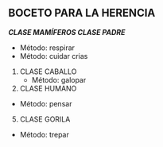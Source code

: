 ## BOCETO PARA LA HERENCIA

***CLASE MAMÍFEROS    CLASE PADRE***
- Método: respirar
- Método: cuidar crias
1. CLASE CABALLO
   - Método: galopar
3. CLASE HUMANO
  - Método: pensar
5. CLASE GORILA
  - Método: trepar

